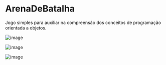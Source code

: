 # ArenaDeBatalha
Jogo simples para auxiliar na compreensão dos conceitos de programação orientada a objetos.

![image](https://github.com/Ueber-James/ArenaDeBatalha/assets/89108972/365a6e36-f006-49a9-9fe0-d4b59871427c)

![image](https://github.com/Ueber-James/ArenaDeBatalha/assets/89108972/7c1a8909-e6c4-496d-b435-22fe20a44663)


![image](https://github.com/Ueber-James/ArenaDeBatalha/assets/89108972/ce595fe3-f148-4430-8ab3-acc92daca166)
